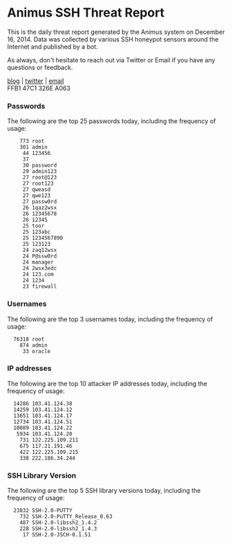 # Animus SSH Threat Report

This is the daily threat report generated by the Animus system on December 16, 2014. Data was collected by various SSH honeypot sensors around the Internet and published by a bot.  

As always, don't hesitate to reach out via Twitter or Email if you have any questions or feedback.  

[blog](http://morris.guru) | [twitter](https://twitter.com/andrew___morris) | [email](mailto:andrew@morris.guru)  
FFB1 47C1 326E A063  
### Passwords
The following are the top 25 passwords today, including the frequency of usage:
```
    773 root
    301 admin
     44 123456
     37 
     30 password
     29 admin123
     27 root@123
     27 root123
     27 qweasd
     27 qwe123
     27 passw0rd
     26 1qaz2wsx
     26 12345678
     26 12345
     25 toor
     25 123abc
     25 1234567890
     25 123123
     24 zaq12wsx
     24 P@ssw0rd
     24 manager
     24 2wsx3edc
     24 123.com
     24 1234
     23 firewall
```

### Usernames
The following are the top 3 usernames today, including the frequency of usage:
```
  76318 root
    874 admin
     33 oracle
```

### IP addresses
The following are the top 10 attacker IP addresses today, including the frequency of usage:
```
  14286 103.41.124.38
  14259 103.41.124.12
  13651 103.41.124.17
  12734 103.41.124.51
  10089 103.41.124.22
   5934 103.41.124.20
    731 122.225.109.211
    675 117.21.191.46
    422 122.225.109.215
    338 222.186.34.244
```

### SSH Library Version
The following are the top 5 SSH library versions today, including the frequency of usage:
```
  23832 SSH-2.0-PUTTY
    732 SSH-2.0-PuTTY_Release_0.63
    487 SSH-2.0-libssh2_1.4.2
    228 SSH-2.0-libssh2_1.4.3
     17 SSH-2.0-JSCH-0.1.51
```
